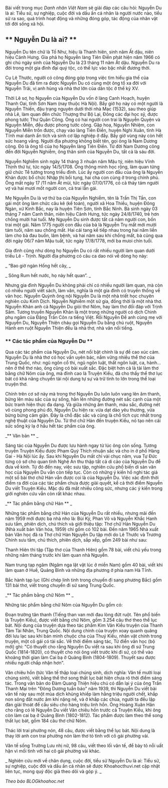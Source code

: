<!-- source: https://benhvienphoi.hatinh.gov.vn/chi-tiet-tin-tuc?slug=nguyen-du-la-ai-tieu-su-su-nghiep-cuoc-doi-va-dau-an-ca-nhan&utm_source=chatgpt.com -->

Bài viết trong mục _Danh nhân Việt Nam_ sẽ giải đáp các câu hỏi: Nguyễn Du là ai: Tiểu sử, sự nghiệp, cuộc đời và dấu ấn cá nhân là người nước nào, tiểu sử ra sao, quá trình hoạt động và những đóng góp, tác động của nhân vật tới đời sống xã hội.

##  ** Nguyễn Du là ai?  **

Nguyễn Du tên chữ là Tố Như, hiệu là Thanh hiên, sinh năm Ất dậu, niên hiệu Cảnh Hưng. Gia phả họ Nguyễn làng Tiên Điền phát hiện năm 1966 có ghi chú ngày sinh của Nguyễn Du là 23 tháng 11 năm Ất dậu. Nguyễn Du ra đời trong một gia đình đại quý tộc, có thế lực vào bậc nhất đương thời.

Cụ Lê Thước, người có công đóng góp trong việc tìm hiểu gia thế của Nguyễn Du đã tìm ra được Nguyễn Du có cùng một ông tổ xa đời với Nguyễn Trãi, vị anh hùng và nhà thơ lớn của dân tộc ở thế kỷ XV.

Thời Lê sơ, họ Nguyễn của Nguyễn Du vốn ở làng Canh Hoạch, huyện Thanh Oai, tỉnh Sơn Nam (nay thuộc Hà Nội). Bấy giờ họ này có một người là Nguyễn Thiến, đậu trạng nguyên dưới thời nhà Mạc (1532), sau theo giúp nhà Lê, làm quan đến chức Thượng thư Bộ Lại, Đông các đại học sỹ, được phong tước Thư Qụân Công. Ông có hai người con trai là Nguyễn Quyện và Nguyễn Miễn, đều được phong tước công. Gặp hoạ, Nguyễn Nhiệm, con Nguyễn Miễn trốn được, chạy vào làng Tiên Điền, huyện Nghi Xuân, tỉnh Hà Tĩnh mai danh ẩn tích và sinh cơ lập nghiệp ở đấy. Bấy giờ vùng này còn hết sức hoang vắng. Người địa phương không biết tên, gọi ông là Nam Dương công. Đó là ông tổ của họ Nguyễn làng Tiên Điền. Từ đời Nam Dương công đến đời Nguyễn Nghiễm, ông thân sinh của Nguyễn Du, tất cả là sáu đời.

Nguyễn Nghiễm sinh ngày 14 tháng 3 nhuận năm Mậu tý, niên hiệu Vĩnh Thịnh thứ tư, tức ngày 14/5/1708. Ông thông minh học rộng, làm quan từng giữ chức Tể tướng trong triều đình. Lúc ấy người con đầu của ông là Nguyễn Khản được bổ chức Nhập thị bồi tụng, hai cha con cùng ở trong chính phủ. Ông mất ngày 17 /11 năm Ất mùi, tức ngày 07/0/1776, có cả thảy tám người vợ và hai mươi mốt người con, cả trai lẫn gái.

Mẹ Nguyễn Du là vợ thứ ba của Nguyễn Nghiễm, tên là Trần Thị Tần, con gái một ông làm chức câu kê (kế toán), người xã Hoa Thiều, huyện Đông Ngàn, xứ Kinh Bắc, nay là huyện Tiên Sơn, tỉnh Bắc Ninh. Bà sinh ngày 03 tháng 7 năm Canh thân, niên hiệu Cảnh Hưng, tức ngày 24/8/1740, trẻ hơn chồng mười hai tuổi. Mẹ Nguyễn Du sinh được tất cả năm người con, bốn trai một gái. Năm 1775 người con đầu của bà là Nguyễn Trụ mất mới mười tám tuổi, năm sau chồng mất. Hai cái tang kế tiếp nhau trong hai năm liền làm cho bà đau buồn, lâm bệnh, và hai năm sau khi chồng mất, bà cũng qua đời ngày 06/7 năm Mậu tuất, tức ngày 17/8/1778, mới ba mưoi chín tuổi.

Gia đình cũng như dòng họ Nguyễn Du có rất nhiều người làm quan dưới triều Lê - Trịnh. Người địa phương có câu ca dao nói về dòng họ này:

_ “Bao giờ ngàn Hống hết cây,  _

_ Sông Rum hết nước, họ này hết quan”.  _

Nhưng gia đình Nguyễn Du không phải chỉ có nhiều người làm quan, mà còn có nhiều người viết sách, làm văn, nghĩa là một gia đình có truyền thống về văn học. Nguyễn Quỳnh ông nội Nguyễn Du là một nhà triết học chuyên nghiên cứu Kinh Dịch. Nguyễn Nghiễm một sử gia, đồng thời là một nhà thơ. Nguyễn Khản anh cả Nguyễn Du giỏi thơ Nôm, hay làm thơ đối đáp với Trịnh Sâm. Tương truyền Nguyễn Khản là một trong những người có dịch Chinh phụ ngâm của Đặng Trần Côn ra tiếng Việt. Rồi Nguyễn Đề anh cùng mẹ với Nguyễn Du, Nguyễn Thiện cháu gọi Nguyễn Du bằng chú ruột, Nguyễn Hành em ruột Nguyễn Thiện đều là nhà thơ, nhà văn nổi tiếng.

###  ** Các tác phẩm của Nguyễn Du  **

Qua các tác phẩm của Nguyễn Du, nét nổi bật chính là sự đề cao xúc cảm. Nguyễn Du là nhà thơ có học vấn uyên bác, nắm vững nhiều thể thơ của Trung Quốc, như: ngũ ngôn cổ thi, ngũ ngôn luật, thất ngôn luật, ca, hành... nên ở thể thơ nào, ông cũng có bài xuất sắc. Đặc biệt hơn cả là tài làm thơ bằng chữ Nôm của ông, mà đỉnh cao là Truyện Kiều, đã cho thấy thể thơ lục bát có khả năng chuyển tải nội dung tự sự và trữ tình to lớn trong thể loại truyện thơ.

Chính trên cơ sở này mà trong thơ Nguyễn Du luôn luôn vang lên âm thanh, bừng lên màu sắc của sự sống, hằn lên những đường nét sắc cạnh của một bức tranh hiện thực đa dạng. Và giữa những âm thanh, màu sắc, đường nét vô cùng phong phú đó, Nguyễn Du hiện ra: vừa dạt dào yêu thương, vừa bừng bừng căm giận. Đây là chỗ đặc sắc và cũng là chỗ tích cực nhất trong nghệ thuật của Nguyễn Du. Từ thơ chữ Hán đến truyện Kiều, nó tạo nên cái sức sống kỳ lạ ở hầu hết tác phẩm của ông.

_** Văn bản  ** _

Sáng tác của Nguyễn Du được lưu hành ngay từ lúc ông còn sống. Tương truyền Truyện Kiều được Phạm Quý Thích nhuận sắc và cho in ở phố Hàng Gai - Hà Nội lúc ấy. Sau khi Nguyễn Du mất chỉ vài chục năm, vua Tự Đức từng có sớ cho quan tỉnh Nghệ An thu thập tất cả di cảo của Nguyễn Du để đưa về kinh. Từ đó đến nay, việc sưu tập, nghiên cứu phổ biến di sản văn học của Nguyễn Du vẫn còn tiếp tục. Còn có những ý kiến hồ nghi tác giả một số bài thơ chữ Hán vẫn được coi là của Nguyễn Du. Việc xác định thời điểm ra đời của các tác phẩm chưa được giải quyết, kể cả thời điểm Nguyễn Du viết Truyện Kiều. Mặc dù đã mất nhiều công sức, nhưng các ý kiến trong giới nghiên cứu vẫn còn rất khác nhau.

_** Tác phẩm bằng chữ Hán  ** _

Những tác phẩm bằng chữ Hán của Nguyễn Du rất nhiều, nhưng mãi đến năm 1959 mới được ba nhà nho là: Bùi Kỷ, Phan Võ và Nguyễn Khắc Hanh sưu tầm, phiên dịch, chú thích và giới thiệu tập: Thơ chữ Hán Nguyễn Du (Nhà xuất bản Văn hóa, 1959) chỉ gồm có 102 bài. Đến năm 1965 Nhà xuất bản Văn học đã ra Thơ chữ Hán Nguyễn Du tập mới do Lê Thước và Trương Chính sưu tầm, chú thích, phiên dịch, sắp xếp, gồm 249 bài như sau:

Thanh Hiên thi tập (Tập thơ của Thanh Hiên) gồm 78 bài, viết chủ yếu trong những năm tháng trước khi làm quan nhà Nguyễn.

Nam trung tạp ngâm (Ngâm nga lặt vặt lúc ở miền Nam) gồm 40 bài, viết khi làm quan ở Huế, Quảng Bình và những địa phương ở phía nam Hà Tĩnh.

Bắc hành tạp lục (Ghi chép linh tinh trong chuyến đi sang phương Bắc) gồm 131 bài thơ, viết trong chuyến đi sứ sang Trung Quốc.

_** Tác phẩm bằng chữ Nôm  ** _

Những tác phẩm bằng chữ Nôm của Nguyễn Du gồm có:

Đoạn trường tân thanh (Tiếng than van mới đau lòng đứt ruột. Tên phổ biến là Truyện Kiều), được viết bằng chữ Nôm, gồm 3.254 câu thơ theo thể lục bát. Nội dung của truyện dựa theo tác phẩm Kim Vân Kiều truyện của Thanh Tâm Tài Nhân, Trung Quốc. Nội dung chính của truyện xoay quanh quãng đời lưu lạc sau khi bán mình chuộc cha của Thuý Kiều, nhân vật chính trong truyện, một cô gái có tài sắc. Về thời điểm sáng tác, Từ điển văn học (bộ mới) ghi: "Có thuyết cho rằng Nguyễn Du viết ra sau khi ông đi sứ Trung Quốc (1814-1820), có thuyết cho nói ông viết trước khi đi sứ, có thể vào khoảng thời gian làm Cai bạ ở Quảng Bình (1804-1809). Thuyết sau được nhiều người chấp nhận hơn".

Văn chiêu hồn (tức Văn tế thập loại chúng sinh, dịch nghĩa: Văn tế mười loại chúng sinh), viết bằng thể thơ song thất lục bát hiện chưa rõ thời điểm sáng tác. Trong văn bản do Đàm Quang Thiện hiệu chú có dẫn lại ý của ông Trần Thanh Mại trên "Đông Dương tuần báo" năm 1939, thì Nguyễn Du viết bài văn tế này sau một mùa dịch khủng khiếp làm hằng triệu người chết, khắp non sông đất nước âm khí nặng nề, và ở khắp các chùa, người ta đều lập đàn giải thoát để cầu siêu cho hàng triệu linh hồn. Ông Hoàng Xuân Hãn cho rằng có lẽ Nguyễn Du viết Văn chiêu hồn trước cả Truyện Kiều, khi ông còn làm cai bạ ở Quảng Bình (1802-1812). Tác phẩm được làm theo thể song thất lục bát, gồm 184 câu thơ chữ Nôm.

Thác lời trai phường nón, 48 câu, được viết bằng thể lục bát. Nội dung là thay lời anh con trai phường nón làm thơ tỏ tình với cô gái phường vải.

Văn tế sống Trường Lưu nhị nữ, 98 câu, viết theo lối văn tế, để bày tỏ nỗi uất hận vì mối tình với hai cô gái phường vải khác.

_ Nghiên cứu mới về chân dung, cuộc đời, tiểu sử Nguyễn Du là ai: Tiểu sử, sự nghiệp, cuộc đời và dấu ấn cá nhân sẽ được Khoahocthuvi.net cập nhật liên tục, mong quý độc giả theo dõi và góp ý.  _

_Theo báo BLOGkhoahoc.net_